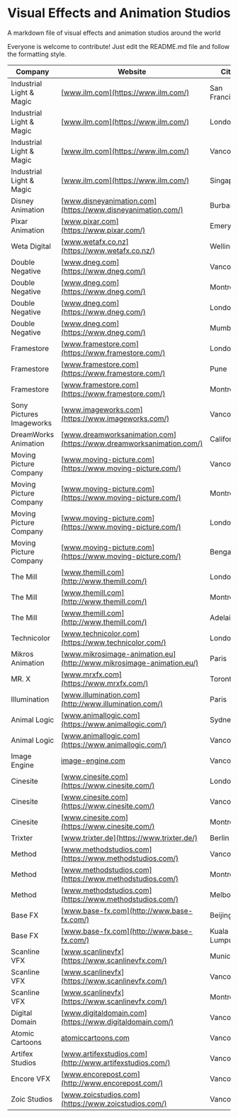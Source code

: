 # Visual Effects and Animation Studios

A markdown file of visual effects and animation studios around the world

Everyone is welcome to contribute! Just edit the README.md file and follow the formatting style.

| Company | Website | City | Country | VFX | Animation | Games | Job Postings |
| ------- | ------- | ---- | ------- | --- | --------- | ----- | ------------ |
| Industrial Light & Magic | [www.ilm.com](https://www.ilm.com/) | San Francisco | US | Yes | Yes |  | [ILM Job Postings](https://jobs.jobvite.com/lucascompanies/jobs/ilm?s=Industrial%20Light%20%26%20Magic) |
| Industrial Light & Magic | [www.ilm.com](https://www.ilm.com/) | London | UK | Yes | Yes |  | [ILM Job Postings](https://jobs.jobvite.com/lucascompanies/jobs/ilm?s=Industrial%20Light%20%26%20Magic) |
| Industrial Light & Magic | [www.ilm.com](https://www.ilm.com/) | Vancouver | CA | Yes | Yes |  | [ILM Job Postings](https://jobs.jobvite.com/lucascompanies/jobs/ilm?s=Industrial%20Light%20%26%20Magic) |
| Industrial Light & Magic | [www.ilm.com](https://www.ilm.com/) | Singapore | SG | Yes | Yes |  | [ILM Job Postings](https://jobs.jobvite.com/lucascompanies/jobs/ilm?s=Industrial%20Light%20%26%20Magic) |
| Disney Animation | [www.disneyanimation.com](https://www.disneyanimation.com/) | Burbank | US |  | Yes |  | [Disney Open Positions](https://www.disneyanimation.com/careers/open-positions) |
| Pixar Animation | [www.pixar.com](https://www.pixar.com/) | Emeryville | US |  | Yes |  | [Pixar Careers](https://pixar.wd5.myworkdayjobs.com/Pixar_External_Career_Site) |
| Weta Digital | [www.wetafx.co.nz](https://www.wetafx.co.nz/) | Wellington | NZ | Yes | Yes |  | [WetaFX careers](https://careers.wetafx.co.nz/) |
| Double Negative | [www.dneg.com](https://www.dneg.com/) | Vancouver | CA | Yes | Yes |  | [DNEG Careers](https://jobs.jobvite.com/double-negative-visual-effects/jobs) |
| Double Negative | [www.dneg.com](https://www.dneg.com/) | Montreal | CA | Yes | Yes |  | [DNEG Careers](https://jobs.jobvite.com/double-negative-visual-effects/jobs) |
| Double Negative | [www.dneg.com](https://www.dneg.com/) | London | UK | Yes | Yes |  | [DNEG Careers](https://jobs.jobvite.com/double-negative-visual-effects/jobs) |
| Double Negative | [www.dneg.com](https://www.dneg.com/) | Mumbai | IN | Yes | Yes |  | [DNEG Careers](https://jobs.jobvite.com/double-negative-visual-effects/jobs) |
| Framestore | [www.framestore.com](https://www.framestore.com/) | London | UK | Yes |  |  | [Framestore Job listings](https://www.framestore.com/careers/listings) |
| Framestore | [www.framestore.com](https://www.framestore.com/) | Pune | IN | Yes |  |  | [Framestore Job listings](https://www.framestore.com/careers/listings) |
| Framestore | [www.framestore.com](https://www.framestore.com/) | Montreal | CA | Yes |  |  | [Framestore Job listings](https://www.framestore.com/careers/listings) |
| Sony Pictures Imageworks | [www.imageworks.com](https://www.imageworks.com/) | Vancouver | CA | Yes | Yes |  | [Imageworks job postings](https://www.imageworks.com/job-postings) |
| DreamWorks Animation | [www.dreamworksanimation.com](https://www.dreamworksanimation.com/) | California | US |  | Yes |  | [NBCUniversal jobs](https://sjobs.brassring.com/TGnewUI/Search/Home/HomeWithPreLoad?partnerid=25354&siteid=5108&PageType=searchResults&SearchType=linkquery&LinkID=3947569#keyWordSearch=&locationSearch=) |
| Moving Picture Company | [www.moving-picture.com](https://www.moving-picture.com/) | Vancouver | CA | Yes | Yes |  | [Technicolor Vacancies](https://www.thefocus.com/vacancies?company=5) |
| Moving Picture Company | [www.moving-picture.com](https://www.moving-picture.com/) | Montreal | CA | Yes | Yes |  | [Technicolor Vacancies](https://www.thefocus.com/vacancies?company=5) |
| Moving Picture Company | [www.moving-picture.com](https://www.moving-picture.com/) | London | UK | Yes | Yes |  | [Technicolor Vacancies](https://www.thefocus.com/vacancies?company=5) |
| Moving Picture Company | [www.moving-picture.com](https://www.moving-picture.com/) | Bengaluru | IN | Yes | Yes |  | [Technicolor Vacancies](https://www.thefocus.com/vacancies?company=5) |
| The Mill | [www.themill.com](http://www.themill.com/) | London | UK | Yes |  |  | [Technicolor Vacancies](https://www.thefocus.com/vacancies?company=7) |
| The Mill | [www.themill.com](http://www.themill.com/) | Montreal | CA | Yes |  |  | [Technicolor Vacancies](https://www.thefocus.com/vacancies?company=7) |
| The Mill | [www.themill.com](http://www.themill.com/) | Adelaide | AU | Yes |  |  | [Technicolor Vacancies](https://www.thefocus.com/vacancies?company=7) |
| Technicolor | [www.technicolor.com](https://www.technicolor.com/) | London | UK | Yes |  |  | [Technicolor Vacancies](https://www.thefocus.com/vacancies?company=1) |
| Mikros Animation | [www.mikrosimage-animation.eu](http://www.mikrosimage-animation.eu/) | Paris | FR |  | Yes |  | [Technicolor Vacancies](https://www.thefocus.com/vacancies?company=3) |
| MR. X | [www.mrxfx.com](https://www.mrxfx.com/) | Toronto | CA | Yes |  |  | [Technicolor Vacancies](https://www.thefocus.com/vacancies?company=4) |
| Illumination | [www.illumination.com](http://www.illumination.com/) | Paris | FR |  | Yes |  | [illuminationmacguff careers](http://www.illuminationmacguff.com/careers-others.php) |
| Animal Logic | [www.animallogic.com](https://www.animallogic.com/) | Sydney | AU | Yes | Yes |  | [Animal Logic Careers](https://www.animallogic.com/careers/jobs/) |
| Animal Logic | [www.animallogic.com](https://www.animallogic.com/) | Vancouver | CA | Yes | Yes |  | [Animal Logic Careers](https://www.animallogic.com/careers/jobs/) |
| Image Engine | [image-engine.com](https://image-engine.com/) | Vancouver | CA | Yes |  |  | [Image Engine Jobs](https://jobs.image-engine.com/find-a-job/) |
| Cinesite | [www.cinesite.com](https://www.cinesite.com/) | London | UK | Yes |  |  | [Cinesite Jobs](https://www.cinesite.com/job-vacancies/) |
| Cinesite | [www.cinesite.com](https://www.cinesite.com/) | Vancouver | CA | Yes |  |  | [Cinesite Jobs](https://www.cinesite.com/job-vacancies/) |
| Cinesite | [www.cinesite.com](https://www.cinesite.com/) | Montreal | CA | Yes |  |  | [Cinesite Jobs](https://www.cinesite.com/job-vacancies/) |
| Trixter | [www.trixter.de](https://www.trixter.de/) | Berlin | DE | Yes |  |  | [Trixter Jobs](https://www.trixter.de/jobs/) |
| Method | [www.methodstudios.com](https://www.methodstudios.com/) | Vancouver | CA | Yes |  |  | [Method Jobs](https://www.methodstudios.com/en/careers-landing/search/) |
| Method | [www.methodstudios.com](https://www.methodstudios.com/) | Montreal | CA | Yes |  |  | [Method Jobs](https://www.methodstudios.com/en/careers-landing/search/) |
| Method | [www.methodstudios.com](https://www.methodstudios.com/) | Melbourne | AU | Yes |  |  | [Method Jobs](https://www.methodstudios.com/en/careers-landing/search/) |
| Base FX | [www.base-fx.com](http://www.base-fx.com/) | Beijing | CN | Yes |  |  | [Base Jobs](http://www.base-fx.com/jobs/) |
| Base FX | [www.base-fx.com](http://www.base-fx.com/) | Kuala Lumpur | MY | Yes |  |  | [Base Jobs](http://www.base-fx.com/jobs/) |
| Scanline VFX | [www.scanlinevfx](https://www.scanlinevfx.com/) | Munich | DE | Yes |  |  | [Scanline Careers](https://www.scanlinevfx.com/vancouver-la-careers) |
| Scanline VFX | [www.scanlinevfx](https://www.scanlinevfx.com/) | Vancouver | CA | Yes |  |  | [Scanline Careers](https://www.scanlinevfx.com/vancouver-la-careers) |
| Scanline VFX | [www.scanlinevfx](https://www.scanlinevfx.com/) | Montreal | CA | Yes |  |  | [Scanline Careers](https://www.scanlinevfx.com/vancouver-la-careers) |
| Digital Domain | [www.digitaldomain.com](https://www.digitaldomain.com/) | Vancouver | CA | Yes |  |  | [Digital Domain Careers](http://careers.digitaldomain.com/) |
| Atomic Cartoons | [atomiccartoons.com](http://atomiccartoons.com/) | Vancouver | CA | Yes |  |  | [Atomic Cartoons Careers](http://atomiccartoons.com/careers/) |
| Artifex Studios | [www.artifexstudios.com](http://www.artifexstudios.com/) | Vancouver | CA | Yes |  |  | [Artifex Jobs](http://www.artifexstudios.com/jobs) |
| Encore VFX | [www.encorepost.com](http://www.encorepost.com/) | Vancouver | CA | Yes |  |  |  |
| Zoic Studios | [www.zoicstudios.com](https://www.zoicstudios.com/) | Vancouver | CA | Yes |  |  | [Zoic Jobs](https://zoicstudios.applytojob.com/) |

